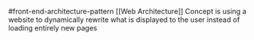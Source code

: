 #front-end-architecture-pattern 
[[Web Architecture]]
Concept is using a website to dynamically rewrite what is displayed to the user instead of loading entirely new pages
